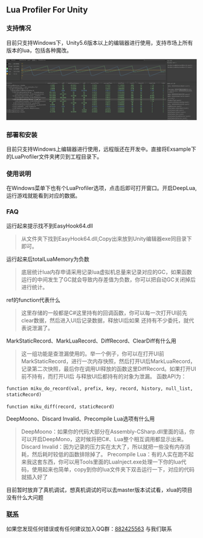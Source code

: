 ## Lua Profiler For Unity

### 支持情况
目前只支持Windows下，Unity5.6版本以上的编辑器进行使用，支持市场上所有版本的lua，包括各种魔改。

![](doc/use.gif)
### 部署和安装
目前只支持Windows上编辑器进行使用，远程版还在开发中。直接将Exsample下的LuaProfiler文件夹拷贝到工程目录下。

### 使用说明
在Windows菜单下也有个LuaProfiler选项，点击后即可打开窗口。开启DeepLua,运行游戏就能看到对应的数据。

### FAQ
运行起来提示找不到EasyHook64.dll
>从文件夹下找到EasyHook64.dll,Copy出来放到Unity编辑器exe同目录下即可。

运行起来后totalLuaMemory为负数
>底层统计lua内存申请采用记录lua虚拟机总量来记录对应的GC，如果函数运行的中间发生了GC就会导致内存差值为负数，你可以把自动GC关闭掉后进行统计。

ref的function代表什么
>这里存储的一般都是C#这里持有的回调函数，你可以每一次打开UI前先clear数据，然后进入UI后记录数据，释放UI后如果 还持有不少委托，就代表说泄漏了。

MarkStaticRecord、MarkLuaRecord、DiffRecord、ClearDiff有什么用
>这一组功能是查泄漏使用的。举一个例子，你可以在打开UI前MarkStaticRecord，进行一次内存快照，然后打开UI后MarkLuaRecord，记录第二次快照，最后你在调用UI释放的函数这里DiffRecord。如果打开UI前不持有，而打开UI后
与释放UI后都持有的对象为泄漏。
函数API为：
```
function miku_do_record(val, prefix, key, record, history, null_list, staticRecord)

function miku_diff(record, staticRecord)
```
DeepMoono、Discard Invalid、Precompile Lua选项有什么用
>DeepMoono：如果你的代码大部分在Assembly-CSharp.dll里面的话，你可以开启DeepMono，这时候将把C#、Lua整个相互调用都显示出来。
Discard Invalid：因为记录的压力实在太大了，所以就把一些没有内存消耗，然后耗时较低的函数排除掉了。
Precompile Lua：有的人实在跑不起来我这套东西，你可以用Tools里面的LuaInject.exe处理一下你的lua代码，使用起来也简单，copy到你的lua文件夹下双击运行一下，对应的代码就插入好了

目前暂时放弃了真机调试，想真机调试的可以去master版本试试看，xlua的项目没有什么大问题

<span id="contact_zh"></span>
### [联系](#zh)
如果您发现任何错误或有任何建议加入QQ群：[882425563](https://jq.qq.com/?_wv=1027&k=5QkOBSc) 与我们联系
